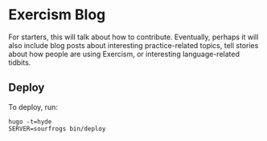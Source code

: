 # Exercism Blog

For starters, this will talk about how to contribute. Eventually,
perhaps it will also include blog posts about interesting practice-related
topics, tell stories about how people are using Exercism, or interesting
language-related tidbits.

## Deploy

To deploy, run:

    hugo -t=hyde
    SERVER=sourfrogs bin/deploy
